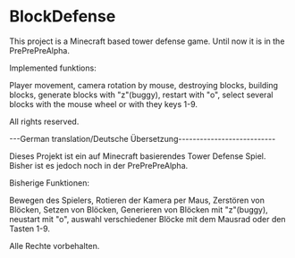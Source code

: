 ﻿BlockDefense
============

This project is a Minecraft based tower defense game. Until now it is in the PrePrePreAlpha.

Implemented funktions:

Player movement, camera rotation by mouse, destroying blocks, building blocks, generate blocks with "z"(buggy), restart with "o", select several blocks with the mouse wheel or with they keys 1-9.

All rights reserved.

---German translation/Deutsche Übersetzung---------------------------

Dieses Projekt ist ein auf Minecraft basierendes Tower Defense Spiel. Bisher ist es jedoch noch in der PrePrePreAlpha. 

Bisherige Funktionen:

Bewegen des Spielers, Rotieren der Kamera per Maus, Zerstören von Blöcken, Setzen von Blöcken, Generieren von Blöcken mit "z"(buggy), neustart mit "o", auswahl verschiedener Blöcke mit dem Mausrad oder den Tasten 1-9.

Alle Rechte vorbehalten.

